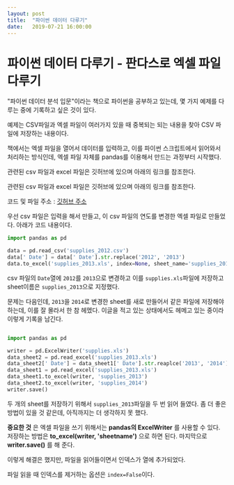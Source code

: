 ```yaml
---
layout: post
title:  "파이썬 데이터 다루기"
date:   2019-07-21 16:00:00
---
```




# 파이썬 데이터 다루기 - 판다스로 엑셀 파일 다루기

"파이썬 데이터 분석 입문"이라는 책으로 파이썬을 공부하고 있는데, 몇 가지 예제를 다루는 중에 기록하고 싶은 것이 있다.

예제는 CSV파일과 엑셀 파일이 여러가지 있을 때 중복되는 되는 내용을 찾아 CSV 파일에 저장하는 내용이다.

책에서는 엑셀 파일을 열어서 데이터를 입력하고, 이를 파이썬 스크립트에서 읽어와서 처리하는 방식인데, 엑셀 파일 자체를 pandas를 이용해서 만드는 과정부터 시작했다.

관련된 csv 파일과 excel 파일은 깃허브에 있으며 아래의 링크를 참조한다.

관련된 csv 파일과 excel 파일은 깃허브에 있으며 아래의 링크를 참조한다.

코드 및 파일 주소 :  [깃허브 주소](https://github.com/cbrownley/foundations-for-analytics-with-python)

우선 csv 파일은 입력을 해서 만들고, 이 csv 파일의 연도를 변경한 엑셀 파일로 만들었다. 아래가 코드 내용이다.

```python
import pandas as pd

data = pd.read_csv('supplies_2012.csv')
data[' Date'] = data[' Date'].str.replace('2012', '2013')
data.to_excel('supplies_2013.xls', index=None, sheet_name='supplies_2013')

```

csv 파일의 `Date`열에 `2012`를 `2013`으로 변경하고 이를 `supplies.xls`파일에 저장하고 sheet이름은 `supplies_2013`으로 지정했다.



문제는 다음인데, `2013`을 `2014`로 변경한 sheet를 새로 만들어서 같은 파일에 저장해야 하는데, 이를 잘 몰라서 한 참 헤멨다. 이글을 적고 있는 상태에서도 헤메고 있는 중이라 이렇게 기록을 남긴다.



```python

import pandas as pd

writer = pd.ExcelWriter('supplies.xls')
data_sheet2 = pd.read_excel('supplies_2013.xls')
data_sheet2[' Date'] = data_sheet1[' Date'].str.reaplce('2013', '2014')
data_sheet1 = pd.read_excel('supplies_2013.xls')
data_sheet1.to_excel(writer, 'supplies_2013')
data_sheet2.to_excel(writer, 'supplies_2014')
writer.save()
```

두 개의 sheet를 저장하기 위해서 `supplies_2013`파일을 두 번 읽어 들였다. 좀 더 좋은 방법이 있을 것 같은데, 아직까지는 더 생각하지 못 했다.

**중요한 것** 은 엑셀 파일을 쓰기 위해서는 **pandas의 ExcelWriter** 를 사용할 수 있다.
저장하는 방법은 **to_excel(writer, 'sheetname')** 으로 하면 된다.
마지막으로 **writer.save()** 를 해 준다.

이렇게 해결은 했지만, 파일을 읽어들이면서 인덱스가 열에 추가되었다.

파일 읽을 때 인덱스를 제거하는 옵션은 `index=False`이다.
